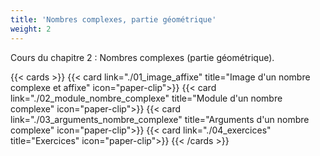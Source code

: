 ```yaml
---
title: 'Nombres complexes, partie géométrique'
weight: 2
---
```

Cours du chapitre 2 : Nombres complexes (partie géométrique).

{{< cards >}}
  {{< card link="./01_image_affixe" title="Image d'un nombre complexe et affixe" icon="paper-clip">}}
  {{< card link="./02_module_nombre_complexe" title="Module d'un nombre complexe" icon="paper-clip">}}
  {{< card link="./03_arguments_nombre_complexe" title="Arguments d'un nombre complexe" icon="paper-clip">}}
  {{< card link="./04_exercices" title="Exercices" icon="paper-clip">}}
{{< /cards >}}
